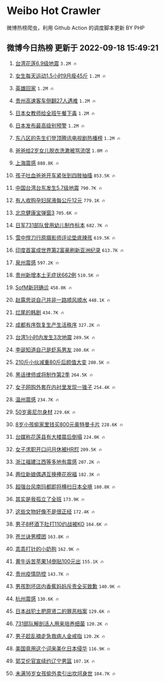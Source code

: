 # Weibo Hot Crawler 



微博热榜爬虫，利用 Github Action 的调度脚本更新 BY PHP 


## 微博今日热榜 更新于 2022-09-18 15:49:21 
1. [台湾花莲6.9级地震](https://s.weibo.com/weibo?q=%23%E5%8F%B0%E6%B9%BE%E8%8A%B1%E8%8E%B26.9%E7%BA%A7%E5%9C%B0%E9%9C%87%23&t=31&band_rank=1&Refer=top) `3.2M 🔥` 

1. [女生每天运动1.5小时9月瘦45斤](https://s.weibo.com/weibo?q=%23%E5%A5%B3%E7%94%9F%E6%AF%8F%E5%A4%A9%E8%BF%90%E5%8A%A81.5%E5%B0%8F%E6%97%B69%E6%9C%88%E7%98%A645%E6%96%A4%23&t=31&band_rank=2&Refer=top) `1.2M 🔥` 

1. [英雄回家](https://s.weibo.com/weibo?q=%23%E8%8B%B1%E9%9B%84%E5%9B%9E%E5%AE%B6%23&t=31&band_rank=3&Refer=top) `1.2M 🔥` 

1. [贵州高速客车侧翻27人遇难](https://s.weibo.com/weibo?q=%E8%B4%B5%E5%B7%9E%E9%AB%98%E9%80%9F%E5%AE%A2%E8%BD%A6%E4%BE%A7%E7%BF%BB27%E4%BA%BA%E9%81%87%E9%9A%BE&t=31&band_rank=4&Refer=top) `1.2M 🔥` 

1. [日本女教师给全班午餐下毒](https://s.weibo.com/weibo?q=%23%E6%97%A5%E6%9C%AC%E5%A5%B3%E6%95%99%E5%B8%88%E7%BB%99%E5%85%A8%E7%8F%AD%E5%8D%88%E9%A4%90%E4%B8%8B%E6%AF%92%23&t=31&band_rank=5&Refer=top) `1.2M 🔥` 

1. [日本发布最高级别预警](https://s.weibo.com/weibo?q=%23%E6%97%A5%E6%9C%AC%E5%8F%91%E5%B8%83%E6%9C%80%E9%AB%98%E7%BA%A7%E5%88%AB%E9%A2%84%E8%AD%A6%23&t=31&band_rank=6&Refer=top) `1.2M 🔥` 

1. [东八区的先生们登顶腾讯电视剧热播榜](https://s.weibo.com/weibo?q=%23%E4%B8%9C%E5%85%AB%E5%8C%BA%E7%9A%84%E5%85%88%E7%94%9F%E4%BB%AC%E7%99%BB%E9%A1%B6%E8%85%BE%E8%AE%AF%E7%94%B5%E8%A7%86%E5%89%A7%E7%83%AD%E6%92%AD%E6%A6%9C%23&t=31&band_rank=7&Refer=top) `1.2M 🔥` 

1. [爸爸给2岁女儿脱衣洗漱被骂流氓](https://s.weibo.com/weibo?q=%23%E7%88%B8%E7%88%B8%E7%BB%992%E5%B2%81%E5%A5%B3%E5%84%BF%E8%84%B1%E8%A1%A3%E6%B4%97%E6%BC%B1%E8%A2%AB%E9%AA%82%E6%B5%81%E6%B0%93%23&t=31&band_rank=8&Refer=top) `1.0M 🔥` 

1. [上海震感](https://s.weibo.com/weibo?q=%E4%B8%8A%E6%B5%B7%E9%9C%87%E6%84%9F&t=31&band_rank=9&Refer=top) `888.8K 🔥` 

1. [孩子吐血爸爸开车紧张到四肢抽搐](https://s.weibo.com/weibo?q=%23%E5%AD%A9%E5%AD%90%E5%90%90%E8%A1%80%E7%88%B8%E7%88%B8%E5%BC%80%E8%BD%A6%E7%B4%A7%E5%BC%A0%E5%88%B0%E5%9B%9B%E8%82%A2%E6%8A%BD%E6%90%90%23&t=31&band_rank=10&Refer=top) `853.5K 🔥` 

1. [中国台湾台东发生5.7级地震](https://s.weibo.com/weibo?q=%23%E4%B8%AD%E5%9B%BD%E5%8F%B0%E6%B9%BE%E5%8F%B0%E4%B8%9C%E5%8F%91%E7%94%9F5.7%E7%BA%A7%E5%9C%B0%E9%9C%87%23&t=31&band_rank=11&Refer=top) `790.7K 🔥` 

1. [有人收购孕妇尿液每公斤12元](https://s.weibo.com/weibo?q=%23%E6%9C%89%E4%BA%BA%E6%94%B6%E8%B4%AD%E5%AD%95%E5%A6%87%E5%B0%BF%E6%B6%B2%E6%AF%8F%E5%85%AC%E6%96%A412%E5%85%83%23&t=31&band_rank=12&Refer=top) `779.1K 🔥` 

1. [北京健康宝弹窗3](https://s.weibo.com/weibo?q=%E5%8C%97%E4%BA%AC%E5%81%A5%E5%BA%B7%E5%AE%9D%E5%BC%B9%E7%AA%973&t=31&band_rank=13&Refer=top) `705.6K 🔥` 

1. [日军731部队曾用幼儿制作标本](https://s.weibo.com/weibo?q=%23%E6%97%A5%E5%86%9B731%E9%83%A8%E9%98%9F%E6%9B%BE%E7%94%A8%E5%B9%BC%E5%84%BF%E5%88%B6%E4%BD%9C%E6%A0%87%E6%9C%AC%23&t=31&band_rank=14&Refer=top) `682.7K 🔥` 

1. [雪中悍刀行原摄影师评论垫底辣孩](https://s.weibo.com/weibo?q=%23%E9%9B%AA%E4%B8%AD%E6%82%8D%E5%88%80%E8%A1%8C%E5%8E%9F%E6%91%84%E5%BD%B1%E5%B8%88%E8%AF%84%E8%AE%BA%E5%9E%AB%E5%BA%95%E8%BE%A3%E5%AD%A9%23&t=31&band_rank=15&Refer=top) `619.5K 🔥` 

1. [印度首富成世界第2富豪刷新亚洲纪录](https://s.weibo.com/weibo?q=%23%E5%8D%B0%E5%BA%A6%E9%A6%96%E5%AF%8C%E6%88%90%E4%B8%96%E7%95%8C%E7%AC%AC2%E5%AF%8C%E8%B1%AA%E5%88%B7%E6%96%B0%E4%BA%9A%E6%B4%B2%E7%BA%AA%E5%BD%95%23&t=31&band_rank=16&Refer=top) `613.7K 🔥` 

1. [泉州震感](https://s.weibo.com/weibo?q=%23%E6%B3%89%E5%B7%9E%E9%9C%87%E6%84%9F%23&t=31&band_rank=17&Refer=top) `597.2K 🔥` 

1. [贵州新增本土无症状662例](https://s.weibo.com/weibo?q=%23%E8%B4%B5%E5%B7%9E%E6%96%B0%E5%A2%9E%E6%9C%AC%E5%9C%9F%E6%97%A0%E7%97%87%E7%8A%B6662%E4%BE%8B%23&t=31&band_rank=18&Refer=top) `510.5K 🔥` 

1. [SofM新冠确诊](https://s.weibo.com/weibo?q=%23SofM%E6%96%B0%E5%86%A0%E7%A1%AE%E8%AF%8A%23&t=31&band_rank=19&Refer=top) `458.0K 🔥` 

1. [赵露思说自己并非一路顺风顺水](https://s.weibo.com/weibo?q=%23%E8%B5%B5%E9%9C%B2%E6%80%9D%E8%AF%B4%E8%87%AA%E5%B7%B1%E5%B9%B6%E9%9D%9E%E4%B8%80%E8%B7%AF%E9%A1%BA%E9%A3%8E%E9%A1%BA%E6%B0%B4%23&t=31&band_rank=20&Refer=top) `448.1K 🔥` 

1. [烂尾的韩剧](https://s.weibo.com/weibo?q=%23%E7%83%82%E5%B0%BE%E7%9A%84%E9%9F%A9%E5%89%A7%23&t=31&band_rank=21&Refer=top) `434.7K 🔥` 

1. [成都有序恢复生产生活秩序](https://s.weibo.com/weibo?q=%E6%88%90%E9%83%BD%E6%9C%89%E5%BA%8F%E6%81%A2%E5%A4%8D%E7%94%9F%E4%BA%A7%E7%94%9F%E6%B4%BB%E7%A7%A9%E5%BA%8F&t=31&band_rank=22&Refer=top) `327.2K 🔥` 

1. [台湾1小时内发生3次地震](https://s.weibo.com/weibo?q=%23%E5%8F%B0%E6%B9%BE1%E5%B0%8F%E6%97%B6%E5%86%85%E5%8F%91%E7%94%9F3%E6%AC%A1%E5%9C%B0%E9%9C%87%23&t=31&band_rank=23&Refer=top) `289.5K 🔥` 

1. [李诞知道自己是虾系男友](https://s.weibo.com/weibo?q=%23%E6%9D%8E%E8%AF%9E%E7%9F%A5%E9%81%93%E8%87%AA%E5%B7%B1%E6%98%AF%E8%99%BE%E7%B3%BB%E7%94%B7%E5%8F%8B%23&t=31&band_rank=24&Refer=top) `280.6K 🔥` 

1. [210斤小伙减重80斤后颜值大变](https://s.weibo.com/weibo?q=%23210%E6%96%A4%E5%B0%8F%E4%BC%99%E5%87%8F%E9%87%8D80%E6%96%A4%E5%90%8E%E9%A2%9C%E5%80%BC%E5%A4%A7%E5%8F%98%23&t=31&band_rank=25&Refer=top) `280.5K 🔥` 

1. [黑话律师或将制作第2季](https://s.weibo.com/weibo?q=%23%E9%BB%91%E8%AF%9D%E5%BE%8B%E5%B8%88%E6%88%96%E5%B0%86%E5%88%B6%E4%BD%9C%E7%AC%AC2%E5%AD%A3%23&t=31&band_rank=26&Refer=top) `264.5K 🔥` 

1. [女子网购外套在内衬里发现一锥子](https://s.weibo.com/weibo?q=%23%E5%A5%B3%E5%AD%90%E7%BD%91%E8%B4%AD%E5%A4%96%E5%A5%97%E5%9C%A8%E5%86%85%E8%A1%AC%E9%87%8C%E5%8F%91%E7%8E%B0%E4%B8%80%E9%94%A5%E5%AD%90%23&t=31&band_rank=27&Refer=top) `254.4K 🔥` 

1. [温州震感](https://s.weibo.com/weibo?q=%E6%B8%A9%E5%B7%9E%E9%9C%87%E6%84%9F&t=31&band_rank=28&Refer=top) `234.7K 🔥` 

1. [50岁奥尼尔身材](https://s.weibo.com/weibo?q=%2350%E5%B2%81%E5%A5%A5%E5%B0%BC%E5%B0%94%E8%BA%AB%E6%9D%90%23&t=31&band_rank=29&Refer=top) `229.6K 🔥` 

1. [8岁小孩偷家里钱买800元奥特曼卡片](https://s.weibo.com/weibo?q=%238%E5%B2%81%E5%B0%8F%E5%AD%A9%E5%81%B7%E5%AE%B6%E9%87%8C%E9%92%B1%E4%B9%B0800%E5%85%83%E5%A5%A5%E7%89%B9%E6%9B%BC%E5%8D%A1%E7%89%87%23&t=31&band_rank=30&Refer=top) `228.6K 🔥` 

1. [台媒称花莲县有大楼震后倒塌](https://s.weibo.com/weibo?q=%23%E5%8F%B0%E5%AA%92%E7%A7%B0%E8%8A%B1%E8%8E%B2%E5%8E%BF%E6%9C%89%E5%A4%A7%E6%A5%BC%E9%9C%87%E5%90%8E%E5%80%92%E5%A1%8C%23&t=31&band_rank=31&Refer=top) `224.0K 🔥` 

1. [女子求职开口问月休被HR怼](https://s.weibo.com/weibo?q=%23%E5%A5%B3%E5%AD%90%E6%B1%82%E8%81%8C%E5%BC%80%E5%8F%A3%E9%97%AE%E6%9C%88%E4%BC%91%E8%A2%ABHR%E6%80%BC%23&t=31&band_rank=32&Refer=top) `209.5K 🔥` 

1. [浙江福建江西等多地有震感](https://s.weibo.com/weibo?q=%23%E6%B5%99%E6%B1%9F%E7%A6%8F%E5%BB%BA%E6%B1%9F%E8%A5%BF%E7%AD%89%E5%A4%9A%E5%9C%B0%E6%9C%89%E9%9C%87%E6%84%9F%23&t=31&band_rank=33&Refer=top) `207.2K 🔥` 

1. [两位新娘偶遇互换捧花祝福](https://s.weibo.com/weibo?q=%23%E4%B8%A4%E4%BD%8D%E6%96%B0%E5%A8%98%E5%81%B6%E9%81%87%E4%BA%92%E6%8D%A2%E6%8D%A7%E8%8A%B1%E7%A5%9D%E7%A6%8F%23&t=31&band_rank=34&Refer=top) `182.3K 🔥` 

1. [超强台风南玛都即将横扫日本全境](https://s.weibo.com/weibo?q=%23%E8%B6%85%E5%BC%BA%E5%8F%B0%E9%A3%8E%E5%8D%97%E7%8E%9B%E9%83%BD%E5%8D%B3%E5%B0%86%E6%A8%AA%E6%89%AB%E6%97%A5%E6%9C%AC%E5%85%A8%E5%A2%83%23&t=31&band_rank=35&Refer=top) `180.8K 🔥` 

1. [其实是我孤立了全班](https://s.weibo.com/weibo?q=%23%E5%85%B6%E5%AE%9E%E6%98%AF%E6%88%91%E5%AD%A4%E7%AB%8B%E4%BA%86%E5%85%A8%E7%8F%AD%23&t=31&band_rank=36&Refer=top) `173.9K 🔥` 

1. [这些文物好像不是很正经](https://s.weibo.com/weibo?q=%23%E8%BF%99%E4%BA%9B%E6%96%87%E7%89%A9%E5%A5%BD%E5%83%8F%E4%B8%8D%E6%98%AF%E5%BE%88%E6%AD%A3%E7%BB%8F%23&t=31&band_rank=37&Refer=top) `172.4K 🔥` 

1. [男子8杯酒下肚打110约战被KO](https://s.weibo.com/weibo?q=%23%E7%94%B7%E5%AD%908%E6%9D%AF%E9%85%92%E4%B8%8B%E8%82%9A%E6%89%93110%E7%BA%A6%E6%88%98%E8%A2%ABKO%23&t=31&band_rank=38&Refer=top) `164.6K 🔥` 

1. [苍兰诀男模团](https://s.weibo.com/weibo?q=%23%E8%8B%8D%E5%85%B0%E8%AF%80%E7%94%B7%E6%A8%A1%E5%9B%A2%23&t=31&band_rank=39&Refer=top) `163.8K 🔥` 

1. [乖乖打针的小奶狗](https://s.weibo.com/weibo?q=%23%E4%B9%96%E4%B9%96%E6%89%93%E9%92%88%E7%9A%84%E5%B0%8F%E5%A5%B6%E7%8B%97%23&t=31&band_rank=40&Refer=top) `162.9K 🔥` 

1. [黄牛诉苦苹果14倒贴100元出](https://s.weibo.com/weibo?q=%23%E9%BB%84%E7%89%9B%E8%AF%89%E8%8B%A6%E8%8B%B9%E6%9E%9C14%E5%80%92%E8%B4%B4100%E5%85%83%E5%87%BA%23&t=31&band_rank=41&Refer=top) `155.1K 🔥` 

1. [贵州疫情防控](https://s.weibo.com/weibo?q=%23%E8%B4%B5%E5%B7%9E%E7%96%AB%E6%83%85%E9%98%B2%E6%8E%A7%23&t=31&band_rank=42&Refer=top) `143.7K 🔥` 

1. [男孩割坏店内香蕉妈妈斥责全买致歉](https://s.weibo.com/weibo?q=%23%E7%94%B7%E5%AD%A9%E5%89%B2%E5%9D%8F%E5%BA%97%E5%86%85%E9%A6%99%E8%95%89%E5%A6%88%E5%A6%88%E6%96%A5%E8%B4%A3%E5%85%A8%E4%B9%B0%E8%87%B4%E6%AD%89%23&t=31&band_rank=43&Refer=top) `140.9K 🔥` 

1. [杭州震感](https://s.weibo.com/weibo?q=%23%E6%9D%AD%E5%B7%9E%E9%9C%87%E6%84%9F%23&t=31&band_rank=44&Refer=top) `130.6K 🔥` 

1. [日本战犯土肥原贤二的罪恶档案](https://s.weibo.com/weibo?q=%23%E6%97%A5%E6%9C%AC%E6%88%98%E7%8A%AF%E5%9C%9F%E8%82%A5%E5%8E%9F%E8%B4%A4%E4%BA%8C%E7%9A%84%E7%BD%AA%E6%81%B6%E6%A1%A3%E6%A1%88%23&t=31&band_rank=45&Refer=top) `129.6K 🔥` 

1. [731部队解剖活人用来培养细菌](https://s.weibo.com/weibo?q=%23731%E9%83%A8%E9%98%9F%E8%A7%A3%E5%89%96%E6%B4%BB%E4%BA%BA%E7%94%A8%E6%9D%A5%E5%9F%B9%E5%85%BB%E7%BB%86%E8%8F%8C%23&t=31&band_rank=46&Refer=top) `120.2K 🔥` 

1. [男子趁乱摘走急救病人金戒指](https://s.weibo.com/weibo?q=%23%E7%94%B7%E5%AD%90%E8%B6%81%E4%B9%B1%E6%91%98%E8%B5%B0%E6%80%A5%E6%95%91%E7%97%85%E4%BA%BA%E9%87%91%E6%88%92%E6%8C%87%23&t=31&band_rank=47&Refer=top) `120.2K 🔥` 

1. [美国竟用这个词来美化日本侵华](https://s.weibo.com/weibo?q=%23%E7%BE%8E%E5%9B%BD%E7%AB%9F%E7%94%A8%E8%BF%99%E4%B8%AA%E8%AF%8D%E6%9D%A5%E7%BE%8E%E5%8C%96%E6%97%A5%E6%9C%AC%E4%BE%B5%E5%8D%8E%23&t=31&band_rank=48&Refer=top) `116.9K 🔥` 

1. [郭艾伦官宣续约辽宁男篮](https://s.weibo.com/weibo?q=%23%E9%83%AD%E8%89%BE%E4%BC%A6%E5%AE%98%E5%AE%A3%E7%BB%AD%E7%BA%A6%E8%BE%BD%E5%AE%81%E7%94%B7%E7%AF%AE%23&t=31&band_rank=49&Refer=top) `107.1K 🔥` 

1. [未满16岁女孩偷外卖引出坎坷身世](https://s.weibo.com/weibo?q=%23%E6%9C%AA%E6%BB%A116%E5%B2%81%E5%A5%B3%E5%AD%A9%E5%81%B7%E5%A4%96%E5%8D%96%E5%BC%95%E5%87%BA%E5%9D%8E%E5%9D%B7%E8%BA%AB%E4%B8%96%23&t=31&band_rank=50&Refer=top) `104.7K 🔥` 

